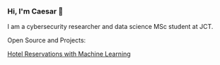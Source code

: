 ### Hi, I'm Caesar 👋

I am a cybersecurity researcher and data science MSc student at JCT.

Open Source and Projects:

[Hotel Reservations with Machine Learning](https://github.com/1-caesar-1/Hotel-Reservations-With-Pyhton)
